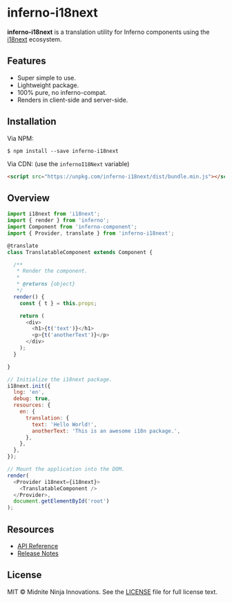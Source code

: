 inferno-i18next
===============

**inferno-i18next** is a translation utility for Inferno components using the [i18next](https://github.com/i18next/i18next) ecosystem.

## Features

- Super simple to use.
- Lightweight package.
- 100% pure, no inferno-compat.
- Renders in client-side and server-side.

## Installation

Via NPM:

```
$ npm install --save inferno-i18next
```

Via CDN: (use the `infernoI18Next` variable)

```html
<script src="https://unpkg.com/inferno-i18next/dist/bundle.min.js"></script>
```

## Overview

```js
import i18next from 'i18next';
import { render } from 'inferno';
import Component from 'inferno-component';
import { Provider, translate } from 'inferno-i18next';

@translate
class TranslatableComponent extends Component {

  /**
   * Render the component.
   *
   * @returns {object}
   */
  render() {
    const { t } = this.props;

    return (
      <div>
        <h1>{t('text')}</h1>
        <p>{t('anotherText')}</p>
      </div>
    );
  }

}

// Initialize the i18next package.
i18next.init({
  lng: 'en',
  debug: true,
  resources: {
    en: {
      translation: {
        text: 'Hello World!',
        anotherText: 'This is an awesome i18n package.',
      },
    },
  },
});

// Mount the application into the DOM.
render(
  <Provider i18next={i18next}>
    <TranslatableComponent />
  </Provider>,
  document.getElementById('root')
);
```

## Resources

- [API Reference](https://bitbucket.org/midniteninja/inferno-i18next/src/master/API.md)
- [Release Notes](https://bitbucket.org/midniteninja/inferno-i18next/src/master/HISTORY.md)

## License

MIT © Midnite Ninja Innovations. See the [LICENSE](https://bitbucket.org/midniteninja/inferno-i18next/src/master/LICENSE) file for full license text.
